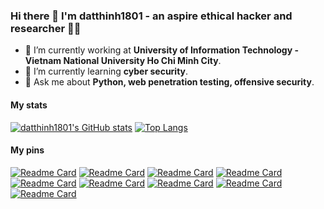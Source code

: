 ### Hi there 👋 I'm datthinh1801 - an aspire ethical hacker and researcher 🧑‍💻
- 🔭 I’m currently working at **University of Information Technology - Vietnam National University Ho Chi Minh City**.
- 🌱 I’m currently learning **cyber security**.
- 💬 Ask me about **Python, web penetration testing, offensive security**.

#### My stats
[![datthinh1801's GitHub stats](https://github-readme-stats.vercel.app/api?username=datthinh1801&count_private=true&show_icons=true)](https://github.com/datthinh1801/datthinh1801)
[![Top Langs](https://github-readme-stats.vercel.app/api/top-langs/?username=datthinh1801&layout=compact)](https://github.com/datthinh1801/datthinh1801)

#### My pins
[![Readme Card](https://github-readme-stats.vercel.app/api/pin/?username=datthinh1801&repo=BlackhatPython)](https://github.com/datthinh1801/BlackhatPython)
[![Readme Card](https://github-readme-stats.vercel.app/api/pin/?username=datthinh1801&repo=BubblesOfTrust-BBTrust-)](https://github.com/datthinh1801/BubblesOfTrust-BBTrust-)
[![Readme Card](https://github-readme-stats.vercel.app/api/pin/?username=datthinh1801&repo=Homomorphic-Encryption-on-Logistic-Regression)](https://github.com/datthinh1801/Homomorphic-Encryption-on-Logistic-Regression)
[![Readme Card](https://github-readme-stats.vercel.app/api/pin/?username=datthinh1801&repo=NT106.DNS-simulation)](https://github.com/datthinh1801/NT106.DNS-simulation)
[![Readme Card](https://github-readme-stats.vercel.app/api/pin/?username=datthinh1801&repo=NT521.M11.ANTN-19520982)](https://github.com/datthinh1801/NT521.M11.ANTN-19520982)
[![Readme Card](https://github-readme-stats.vercel.app/api/pin/?username=datthinh1801&repo=CEPH-deployment)](https://github.com/datthinh1801/CEPH-deployment)
[![Readme Card](https://github-readme-stats.vercel.app/api/pin/?username=datthinh1801&repo=Journey-Make-It-Easy)](https://github.com/datthinh1801/Journey-Make-It-Easy)
[![Readme Card](https://github-readme-stats.vercel.app/api/pin/?username=datthinh1801&repo=OxLet)](https://github.com/datthinh1801/OxLet)
[![Readme Card](https://github-readme-stats.vercel.app/api/pin/?username=datthinh1801&repo=cicflowmeter)](https://github.com/datthinh1801/cicflowmeter)




<!--
**datthinh1801/datthinh1801** is a ✨ _special_ ✨ repository because its `README.md` (this file) appears on your GitHub profile.

Here are some ideas to get you started:

- 🔭 I’m currently working on ...
- 🌱 I’m currently learning ....
- 👯 I’m looking to collaborate on ...
- 🤔 I’m looking for help with ...
- 💬 Ask me about ...
- 📫 How to reach me: ...
- 😄 Pronouns: ...
- ⚡ Fun fact: ...
-->
